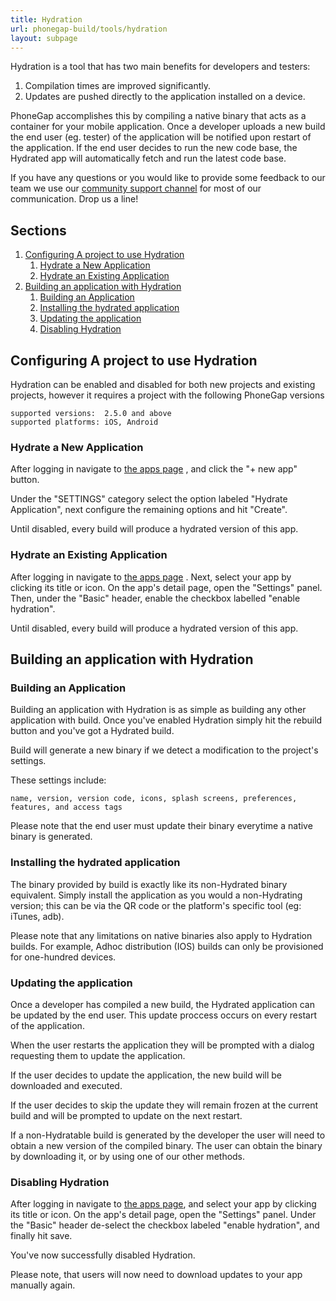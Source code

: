 ```yaml
---
title: Hydration
url: phonegap-build/tools/hydration
layout: subpage
---
```


Hydration is a tool that has two main benefits for developers and testers:

1. Compilation times are improved significantly.
1. Updates are pushed directly to the application installed on a device.

PhoneGap accomplishes this by compiling a native binary that acts as a container for your mobile application. Once a developer uploads a new build the end user (eg. tester) of the application will be notified upon restart of the application. If the end user decides to run the new code base, the Hydrated app will automatically fetch and run the latest code base.

If you have any questions or you would like to provide some feedback to our team we use our <a href="http://community.phonegap.com" target="_blank">community support channel</a> for most of our communication. Drop us a line!

## Sections

1. [Configuring A project to use Hydration](#create_hydration_build)
    1. [Hydrate a New Application](#new_build_project)
    1. [Hydrate an Existing Application](#existing_build_project)
1. [Building an application with Hydration](#build_app)
    1. [Building an Application](#build_application)
    1. [Installing the hydrated application](#installing_application)
    1. [Updating the application](#update_application)
    1. [Disabling Hydration](#disable_hydration)

<a name="create_hydration_build"></a>

## Configuring A project to use Hydration

Hydration can be enabled and disabled for both new projects and existing projects, however it requires a project with the following PhoneGap versions

    supported versions:  2.5.0 and above
    supported platforms: iOS, Android

<a name="new_build_project"></a>

### Hydrate a New Application

After logging in navigate to
  <a href="https://build.phonegap.com" target="_blank">the apps page</a>
, and click the "+ new app" button.

Under the "SETTINGS" category select the option labeled "Hydrate Application", next configure the remaining options and hit "Create".

Until disabled, every build will produce a hydrated version of this app.

<a name="existing_build_project"></a>

### Hydrate an Existing Application

After logging in navigate to
  <a href="https://build.phonegap.com" target="_blank">the apps page</a>
. Next, select your app by clicking its title or icon. On the app's detail page, open the "Settings" panel. Then, under the "Basic" header, enable the checkbox labelled "enable hydration".

Until disabled, every build will produce a hydrated version of this app.

<a name="build_app"></a>

## Building an application with Hydration

<a name="build_application"></a>

### Building an Application

Building an application with Hydration is as simple as building any other application with build. Once you've enabled Hydration simply hit the rebuild button and you've got a Hydrated build.

Build will generate a new binary if we detect a modification to the project's settings.

These settings include:

    name, version, version code, icons, splash screens, preferences,
    features, and access tags

Please note that the end user must update their binary everytime a native binary is generated.

<a name="installing_application"></a>

### Installing the hydrated application

The binary provided by build is exactly like its non-Hydrated binary equivalent. Simply install the application as you would a non-Hydrating version; this can be via the QR code or the platform's specific tool (eg: iTunes, adb).

Please note that any limitations on native binaries also apply to Hydration builds. For example, Adhoc distribution (IOS) builds can only be provisioned for one-hundred devices.

<a name="update_application"></a>

### Updating the application

Once a developer has compiled a new build, the Hydrated application can be updated by the end user. This update proccess occurs on every restart of the application.

When the user restarts the application they will be prompted with a dialog requesting them to update the application.

If the user decides to update the application, the new build will be downloaded and executed.

If the user decides to skip the update they will remain frozen at the current build and will be prompted to update on the next restart.

If a non-Hydratable build is generated by the developer the user will need to obtain a new version of the compiled binary. The user can obtain the binary by downloading it, or by using one of our other methods.

<a name="disable_hydration"></a>

### Disabling Hydration

After logging in navigate to <a href="https://build.phonegap.com/" target="_blank">the apps page</a>, and select your app by clicking its title or icon. On the app's detail page, open the "Settings" panel. Under the "Basic" header de-select the checkbox labeled "enable hydration", and finally hit save.

You've now successfully disabled Hydration.

Please note, that users will now need to download updates to your app manually again.
